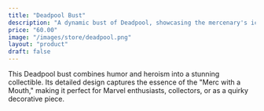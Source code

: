 ```yaml
---
title: "Deadpool Bust"
description: "A dynamic bust of Deadpool, showcasing the mercenary's iconic charm."
price: "60.00"
image: "/images/store/deadpool.png"
layout: "product"
draft: false
---
```

This Deadpool bust combines humor and heroism into a stunning collectible. Its detailed design captures the essence of the "Merc with a Mouth," making it perfect for Marvel enthusiasts, collectors, or as a quirky decorative piece.

